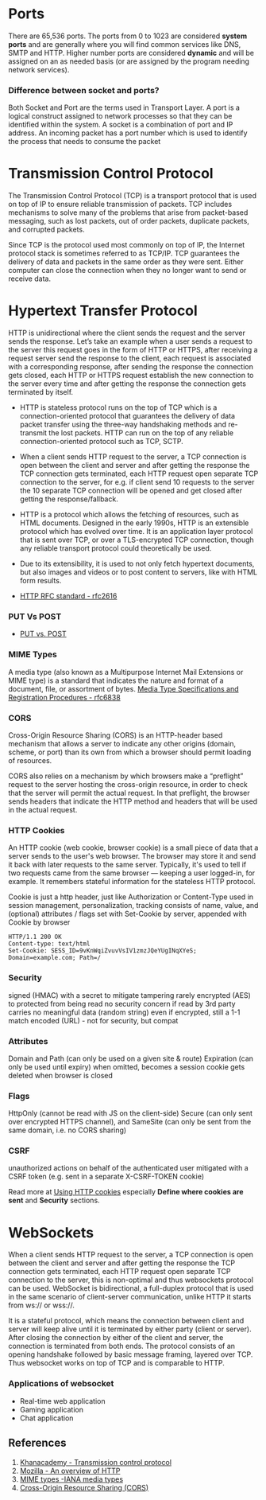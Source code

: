 # Ports
There are 65,536 ports. The ports from 0 to 1023 are considered **system ports** and are generally where you will find common services like DNS, SMTP and HTTP. Higher number ports are considered **dynamic** and will be assigned on an as needed basis (or are assigned by the program needing network services).

### Difference between socket and ports?
Both Socket and Port are the terms used in Transport Layer.
A port is a logical construct assigned to network processes so that they can be identified within the system. 
A socket is a combination of port and IP address.
An incoming packet has a port number which is used to identify the process that needs to consume the packet

# Transmission Control Protocol
The Transmission Control Protocol (TCP) is a transport protocol that is used on top of IP to ensure reliable transmission of packets. TCP includes mechanisms to solve many of the problems that arise from packet-based messaging, such as lost packets, out of order packets, duplicate packets, and corrupted packets. 

Since TCP is the protocol used most commonly on top of IP, the Internet protocol stack is sometimes referred to as TCP/IP. TCP guarantees the delivery of data and packets in the same order as they were sent. Either computer can close the connection when they no longer want to send or receive data.


# Hypertext Transfer Protocol
HTTP is unidirectional where the client sends the request and the server sends the response. Let’s take an example when a user sends a request to the server this request goes in the form of HTTP or HTTPS, after receiving a request server send the response to the client, each request is associated with a corresponding response, after sending the response the connection gets closed, each HTTP or HTTPS request establish the new connection to the server every time and after getting the response the connection gets terminated by itself. 

- HTTP is stateless protocol runs on the top of TCP which is a connection-oriented protocol that guarantees the delivery of data packet transfer using the three-way handshaking methods and re-transmit the lost packets. HTTP can run on the top of any reliable connection-oriented protocol such as TCP, SCTP. 

- When a client sends HTTP request to the server, a TCP connection is open between the client and server and after getting the response the TCP connection gets terminated, each HTTP request open separate TCP connection to the server, for e.g. if client send 10 requests to the server the 10 separate TCP connection will be opened and get closed after getting the response/fallback. 

- HTTP is a protocol which allows the fetching of resources, such as HTML documents. Designed in the early 1990s, HTTP is an extensible protocol which has evolved over time. It is an application layer protocol that is sent over TCP, or over a TLS-encrypted TCP connection, though any reliable transport protocol could theoretically be used.

- Due to its extensibility, it is used to not only fetch hypertext documents, but also images and videos or to post content to servers, like with HTML form results.

- [HTTP RFC standard - rfc2616](https://datatracker.ietf.org/doc/html/rfc2616) 

 
### PUT Vs POST
- [PUT vs. POST](https://dzone.com/articles/put-vs-post)
 
### MIME Types
A media type (also known as a Multipurpose Internet Mail Extensions or MIME type) is a standard that indicates the nature and format of a document, file, or assortment of bytes. [Media Type Specifications and Registration Procedures - rfc6838](https://datatracker.ietf.org/doc/html/rfc6838)

### CORS
Cross-Origin Resource Sharing (CORS) is an HTTP-header based mechanism that allows a server to indicate any other origins (domain, scheme, or port) than its own from which a browser should permit loading of resources. 

CORS also relies on a mechanism by which browsers make a “preflight” request to the server hosting the cross-origin resource, in order to check that the server will permit the actual request. In that preflight, the browser sends headers that indicate the HTTP method and headers that will be used in the actual request.

### HTTP Cookies
An HTTP cookie (web cookie, browser cookie) is a small piece of data that a server sends to the user's web browser. The browser may store it and send it back with later requests to the same server. Typically, it's used to tell if two requests came from the same browser — keeping a user logged-in, for example. It remembers stateful information for the stateless HTTP protocol.

Cookie is just a http header, just like Authorization or Content-Type used in session management, personalization, tracking consists of name, value, and (optional) attributes / flags set with Set-Cookie by server, appended with Cookie by browser
```
HTTP/1.1 200 OK
Content-type: text/html
Set-Cookie: SESS_ID=9vKnWqiZvuvVsIV1zmzJQeYUgINqXYeS; Domain=example.com; Path=/
```

### Security
signed (HMAC) with a secret to mitigate tampering
rarely encrypted (AES) to protected from being read
no security concern if read by 3rd party
carries no meaningful data (random string)
even if encrypted, still a 1-1 match
encoded (URL) - not for security, but compat

### Attributes
Domain and Path (can only be used on a given site & route)
Expiration (can only be used until expiry)
when omitted, becomes a session cookie
gets deleted when browser is closed

### Flags
HttpOnly (cannot be read with JS on the client-side)
Secure (can only sent over encrypted HTTPS channel), and
SameSite (can only be sent from the same domain, i.e. no CORS sharing)

### CSRF
unauthorized actions on behalf of the authenticated user
mitigated with a CSRF token (e.g. sent in a separate X-CSRF-TOKEN cookie) 

Read more at [Using HTTP cookies](https://developer.mozilla.org/en-US/docs/Web/HTTP/Cookies) especially **Define where cookies are sent** and **Security** sections.


# WebSockets
When a client sends HTTP request to the server, a TCP connection is open between the client and server and after getting the response the TCP connection gets terminated, each HTTP request open separate TCP connection to the server, this is non-optimal and thus websockets protocol can be used.
WebSocket is bidirectional, a full-duplex protocol that is used in the same scenario of client-server communication, unlike HTTP it starts from ws:// or wss://.

It is a stateful protocol, which means the connection between client and server will keep alive until it is terminated by either party (client or server). After closing the connection by either of the client and server, the connection is terminated from both ends. The protocol consists of an opening handshake followed by basic message framing, layered over TCP. Thus websocket works on top of TCP and is comparable to HTTP.

### Applications of websocket
- Real-time web application
- Gaming application
- Chat application

## References
1. [Khanacademy - Transmission control protocol](https://www.khanacademy.org/computing/computers-and-internet/xcae6f4a7ff015e7d:the-internet/xcae6f4a7ff015e7d:transporting-packets/a/transmission-control-protocol--tcp)
2. [Mozilla - An overview of HTTP](https://developer.mozilla.org/en-US/docs/Web/HTTP/Overview)
3. [MIME types -IANA media types](https://developer.mozilla.org/en-US/docs/Web/HTTP/Basics_of_HTTP/MIME_types)
4. [Cross-Origin Resource Sharing (CORS)](https://developer.mozilla.org/en-US/docs/Web/HTTP/CORS)
